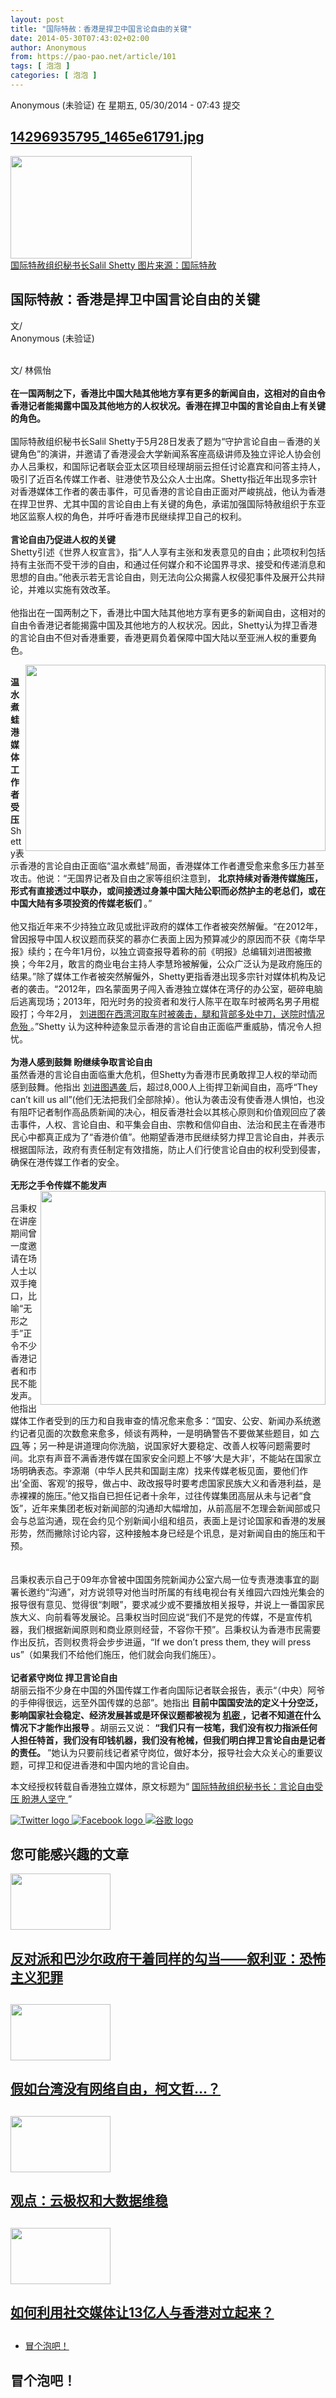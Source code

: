 ```yaml
---
layout: post
title: "国际特赦：香港是捍卫中国言论自由的关键"
date: 2014-05-30T07:43:02+02:00
author: Anonymous
from: https://pao-pao.net/article/101
tags: [ 泡泡 ]
categories: [ 泡泡 ]
---
```


<section class="clearfix" id="content" role="main">
 <div class="region region-content">
  <div class="block block-system" id="block-system-main">
   <div class="content">
    <div about="/article/101" class="node node-pao-pao-article node-promoted node-full view-mode-full clearfix" id="node-101" typeof="sioc:Item foaf:Document">
     <span class="rdf-meta element-hidden" content="国际特赦：香港是捍卫中国言论自由的关键" property="dc:title">
     </span>
     <span class="rdf-meta element-hidden" content="1531" datatype="xsd:integer" property="sioc:num_replies">
     </span>
     <div class="submitted">
      <span content="2014-05-30T07:43:02+02:00" datatype="xsd:dateTime" property="dc:date dc:created" rel="sioc:has_creator">
       <span class="username" datatype="" property="foaf:name" typeof="sioc:UserAccount" xml:lang="">
        Anonymous (未验证)
       </span>
       在 星期五, 05/30/2014 - 07:43 提交
      </span>
     </div>
     <div class="content">
      <div class="field field-name-field-image field-type-image field-label-hidden">
       <div class="field-items">
        <div class="field-item even">
         <div class="file file-image file-image-jpeg" id="file-207--2">
          <h2 class="element-invisible">
           <a href="/file/207">
            14296935795_1465e61791.jpg
           </a>
          </h2>
          <div class="content">
           <img alt="" height="164" src="https://pao-pao.net/sites/pao-pao.net/files/styles/article_detail/public/14296935795_1465e61791.jpg?itok=CdjXP7HH" title="" typeof="foaf:Image" width="290"/>
           <div class="field field-name-field-image-source field-type-link-field field-label-hidden">
            <div class="field-items">
             <div class="field-item even">
              <a href="https://secure.flickr.com/photos/inmediahk/14296935795">
               国际特赦组织秘书长Salil Shetty 图片来源：国际特赦
              </a>
             </div>
            </div>
           </div>
          </div>
         </div>
        </div>
       </div>
      </div>
      <div class="field field-name-title field-type-ds field-label-hidden">
       <div class="field-items">
        <div class="field-item even" property="dc:title">
         <h1 class="page-title">
          国际特赦：香港是捍卫中国言论自由的关键
         </h1>
        </div>
       </div>
      </div>
      <div class="field-name-author">
       <div class="label-inline">
        文/
       </div>
       <span class="username" datatype="" property="foaf:name" typeof="sioc:UserAccount" xml:lang="">
        Anonymous (未验证)
       </span>
      </div>
      <div class="field field-name-body field-type-text-with-summary field-label-hidden">
       <div class="field-items">
        <div class="field-item even" property="content:encoded">
         <p>
          <br/>
          文/ 林佩怡
          <br/>
          <br/>
          <strong>
           在一国两制之下，香港比中国大陆其他地方享有更多的新闻自由，这相对的自由令香港记者能揭露中国及其他地方的人权状况。香港在捍卫中国的言论自由上有关键的角色。
          </strong>
          <br/>
          <br/>
          国际特赦组织秘书长Salil Shetty于5月28日发表了题为“守护言论自由－香港的关键角色”的演讲，并邀请了香港浸会大学新闻系客座高级讲师及独立评论人协会创办人吕秉权，和国际记者联会亚太区项目经理胡丽云担任讨论嘉宾和问答主持人，吸引了近百名传媒工作者、驻港使节及公众人士出席。Shetty指近年出现多宗针对香港媒体工作者的袭击事件，可见香港的言论自由正面对严峻挑战，他认为香港在捍卫世界、尤其中国的言论自由上有关键的角色，承诺加强国际特赦组织于东亚地区监察人权的角色，并呼吁香港市民继续捍卫自己的权利。
          <br/>
          <br/>
          <strong>
           言论自由乃促进人权的关键
          </strong>
          <br/>
          Shetty引述《世界人权宣言》，指“人人享有主张和发表意见的自由；此项权利包括持有主张而不受干涉的自由，和通过任何媒介和不论国界寻求、接受和传递消息和思想的自由。”他表示若无言论自由，则无法向公众揭露人权侵犯事件及展开公共辩论，并难以实施有效改革。
          <br/>
          <br/>
          他指出在一国两制之下，香港比中国大陆其他地方享有更多的新闻自由，这相对的自由令香港记者能揭露中国及其他地方的人权状况。因此，Shetty认为捍卫香港的言论自由不但对香港重要，香港更肩负着保障中国大陆以至亚洲人权的重要角色。
          <br/>
         </p>
         <div class="media media-element-container media-full media-float-right">
          <div class="ds-1col file file-image file-image-jpeg view-mode-full clearfix">
           <img alt="" class="media-element file-full" height="298" src="https://pao-pao.net/sites/pao-pao.net/files/styles/large/public/14110280089_a2caedd599.jpg?itok=26HgIk_T" style="width: 480px; height: 298px; float: right;" title="" typeof="foaf:Image" width="480"/>
          </div>
         </div>
         <br/>
         <strong>
          温水煮蛙 港媒体工作者受压
         </strong>
         <br/>
         Shetty表示香港的言论自由正面临“温水煮蛙”局面，香港媒体工作者遭受愈来愈多压力甚至攻击。他说：“无国界记者及自由之家等组织注意到，
         <strong>
          北京持续对香港传媒施压，形式有直接透过中联办，或间接透过身兼中国大陆公职而必然护主的老总们，或在中国大陆有多项投资的传媒老板们
         </strong>
         。”
         <br/>
         <br/>
         他又指近年来不少持独立政见或批评政府的媒体工作者被突然解僱。“在2012年，曾因报导中国人权议题而获奖的慕亦仁表面上因为预算减少的原因而不获《南华早报》续约；在今年1月份，以独立调查报导着称的前《明报》总编辑刘进图被撒换；今年2月，敢言的商业电台主持人李慧玲被解僱，公众广泛认为是政府施压的结果。”除了媒体工作者被突然解僱外，Shetty更指香港出现多宗针对媒体机构及记者的袭击。“2012年，四名蒙面男子闯入香港独立媒体在湾仔的办公室，砸碎电脑后逃离现场；2013年，阳光时务的投资者和发行人陈平在取车时被两名男子用棍殴打；今年2月，
         <a href="https://pao-pao.net/node/40" rel="nofollow">
          刘进图在西湾河取车时被袭击，腿和背部多处中刀，送院时情况危殆
         </a>
         。”Shetty 认为这种种迹象显示香港的言论自由正面临严重威胁，情况令人担忧。
         <br/>
         <br/>
         <strong>
          为港人感到鼓舞 盼继续争取言论自由
         </strong>
         <br/>
         虽然香港的言论自由面临重大危机，但Shetty为香港市民勇敢捍卫人权的举动而感到鼓舞。他指出
         <a href="https://pao-pao.net/node/40" rel="nofollow">
          刘进图遇袭
         </a>
         后，超过8,000人上街捍卫新闻自由，高呼“They can’t kill us all”(他们无法把我们全部除掉）。他认为袭击没有使香港人惧怕，也没有阻吓记者制作高品质新闻的决心，相反香港社会以其核心原则和价值观回应了袭击事件，人权、言论自由、和平集会自由、宗教和信仰自由、法治和民主在香港市民心中都真正成为了“香港价值”。他期望香港市民继续努力捍卫言论自由，并表示根据国际法，政府有责任制定有效措施，防止人们行使言论自由的权利受到侵害，确保在港传媒工作者的安全。
         <br/>
         <br/>
         <strong>
          无形之手令传媒不能发声
         </strong>
         <div class="media media-element-container media-full media-float-right">
          <div class="ds-1col file file-image file-image-jpeg view-mode-full clearfix">
           <img alt="" class="media-element file-full" height="342" src="https://pao-pao.net/sites/pao-pao.net/files/styles/large/public/5_6_0.jpg?itok=t1joxeGq" style="width: 456px; height: 342px; float: right;" title="" typeof="foaf:Image" width="456"/>
          </div>
         </div>
         <br/>
         吕秉权在讲座期间曾一度邀请在场人士以双手掩口，比喻“无形之手”正令不少香港记者和市民不能发声。他指出媒体工作者受到的压力和自我审查的情况愈来愈多：“国安、公安、新闻办系统邀约记者见面的次数愈来愈多，倾谈有两种，一是明确警告不要做某些题目，如
         <a href="https://pao-pao.net/tags/139" rel="nofollow">
          六四
         </a>
         等；另一种是讲道理向你洗脑，说国家好大要稳定、改善人权等问题需要时间。北京有声音不满香港传媒在国家安全问题上不够‘大是大非’，不能站在国家立场明确表态。李源潮（中华人民共和国副主席）找来传媒老板见面，要他们作出‘全面、客观’的报导，做占中、政改报导时要考虑国家民族大义和香港利益，是赤裸裸的施压。”他又指自已担任记者十余年，过往传媒集团高层从未与记者“食饭”，近年来集团老板对新闻部的沟通却大幅增加，从前高层不怎理会新闻部或只会与总监沟通，现在会约见个别新闻小组和组员，表面上是讨论国家和香港的发展形势，然而撇除讨论内容，这种接触本身已经是个讯息，是对新闻自由的施压和干预。
         <br/>
         <br/>
         <br/>
         吕秉权表示自己于09年亦曾被中国国务院新闻办公室六局一位专责港澳事宜的副署长邀约“沟通”，对方说领导对他当时所属的有线电视台有关维园六四烛光集会的报导很有意见、觉得很“刺眼”，要求减少或不要播放相关报导，并说上一番国家民族大义、向前看等发展论。吕秉权当时回应说“我们不是党的传媒，不是宣传机器，我们根据新闻原则和商业原则经营，不容你干预”。吕秉权认为香港市民需要作出反抗，否则权贵将会步步进逼，“If we don’t press them, they will press us”（如果我们不给他们施压，他们就会向我们施压）。
         <br/>
         <br/>
         <strong>
          记者紧守岗位 捍卫言论自由
         </strong>
         <br/>
         胡丽云指不少身在中国的外国传媒工作者向国际记者联会报告，表示“（中央）阿爷的手伸得很远，远至外国传媒的总部”。她指出
         <strong>
          目前中国国安法的定义十分空泛，影响国家社会稳定、经济发展甚或是环保议题都被视为
          <a href="https://pao-pao.net/node/88" rel="nofollow">
           机密
          </a>
          ，记者不知道在什么情况下才能作出报导
         </strong>
         。胡丽云又说：
         <strong>
          “我们只有一枝笔，我们没有权力指派任何人担任特首，我们没有印钱机器，我们没有枪械，但我们明白捍卫言论自由是记者的责任。
         </strong>
         ”她认为只要前线记者紧守岗位，做好本分，报导社会大众关心的重要议题，可捍卫和促进香港和中国内地的言论自由。
         <p>
          本文经授权转载自香港独立媒体，原文标题为“
          <a href="http://www.inmediahk.net/node/1023247" rel="nofollow">
           国际特赦组织秘书长：言论自由受压 盼港人坚守
          </a>
          ”
         </p>
        </div>
       </div>
      </div>
      <div class="field field-name-service-links-displays-group field-type-ds field-label-hidden">
       <div class="field-items">
        <div class="field-item even">
         <div class="service-links">
          <a class="service-links-twitter" href="https://twitter.com/share?url=https%3A//pao-pao.net/article/101&amp;text=%E5%9B%BD%E9%99%85%E7%89%B9%E8%B5%A6%EF%BC%9A%E9%A6%99%E6%B8%AF%E6%98%AF%E6%8D%8D%E5%8D%AB%E4%B8%AD%E5%9B%BD%E8%A8%80%E8%AE%BA%E8%87%AA%E7%94%B1%E7%9A%84%E5%85%B3%E9%94%AE" rel="nofollow" title="Share this on Twitter">
           <img alt="Twitter logo" src="https://pao-pao.net/sites/pao-pao.net/themes/rnw_paopao/servicelinks/png/twitter.png" typeof="foaf:Image"/>
          </a>
          <a class="service-links-facebook" href="https://www.facebook.com/sharer.php?u=https%3A//pao-pao.net/article/101&amp;t=%E5%9B%BD%E9%99%85%E7%89%B9%E8%B5%A6%EF%BC%9A%E9%A6%99%E6%B8%AF%E6%98%AF%E6%8D%8D%E5%8D%AB%E4%B8%AD%E5%9B%BD%E8%A8%80%E8%AE%BA%E8%87%AA%E7%94%B1%E7%9A%84%E5%85%B3%E9%94%AE" rel="nofollow" title="Share on Facebook">
           <img alt="Facebook logo" src="https://pao-pao.net/sites/pao-pao.net/themes/rnw_paopao/servicelinks/png/facebook.png" typeof="foaf:Image"/>
          </a>
          <a class="service-links-google" href="https://www.google.com/bookmarks/mark?op=add&amp;bkmk=https%3A//pao-pao.net/article/101&amp;title=%E5%9B%BD%E9%99%85%E7%89%B9%E8%B5%A6%EF%BC%9A%E9%A6%99%E6%B8%AF%E6%98%AF%E6%8D%8D%E5%8D%AB%E4%B8%AD%E5%9B%BD%E8%A8%80%E8%AE%BA%E8%87%AA%E7%94%B1%E7%9A%84%E5%85%B3%E9%94%AE" rel="nofollow" title="Bookmark this post on Google">
           <img alt="谷歌 logo" src="https://pao-pao.net/sites/pao-pao.net/themes/rnw_paopao/servicelinks/png/google.png" typeof="foaf:Image"/>
          </a>
         </div>
        </div>
       </div>
      </div>
     </div>
     <div class="block block-views related" id="block-views-articles-related-block-1">
      <h2>
       您可能感兴趣的文章
      </h2>
      <div class="content">
       <div class="view view-articles-related view-id-articles_related view-display-id-block_1 related promoted view-dom-id-d7903c8fb09894d563f13593c861ff41">
        <div class="view-content">
         <div class="views-row views-row-1 views-row-odd views-row-first">
          <div class="ds-2col node node-pao-pao-article node-promoted node-sticky view-mode-home_promoted_block_ clearfix">
           <div class="group-left">
            <div class="field field-name-field-image field-type-image field-label-hidden">
             <div class="field-items">
              <div class="field-item even">
               <a href="/article/875">
                <img height="90" src="https://pao-pao.net/sites/pao-pao.net/files/styles/home_promoted/public/tou__2.jpeg?itok=i4oYA_9m" typeof="foaf:Image" width="160"/>
               </a>
              </div>
             </div>
            </div>
           </div>
           <div class="group-right">
            <div class="field field-name-field-promotitle field-type-text field-label-hidden">
             <div class="field-items">
              <div class="field-item even">
               <h2>
                <a href="/article/875">
                 反对派和巴沙尔政府干着同样的勾当——叙利亚：恐怖主义犯罪
                </a>
                <h2>
                </h2>
               </h2>
              </div>
             </div>
            </div>
           </div>
          </div>
         </div>
         <div class="views-row views-row-2 views-row-even">
          <div class="ds-2col node node-pao-pao-article node-promoted view-mode-home_promoted_block_ clearfix">
           <div class="group-left">
            <div class="field field-name-field-image field-type-image field-label-hidden">
             <div class="field-items">
              <div class="field-item even">
               <a href="/article/301">
                <img height="90" src="https://pao-pao.net/sites/pao-pao.net/files/styles/home_promoted/public/reporters_18361938.jpg?itok=Gva72Fou" typeof="foaf:Image" width="160"/>
               </a>
              </div>
             </div>
            </div>
           </div>
           <div class="group-right">
            <div class="field field-name-field-promotitle field-type-text field-label-hidden">
             <div class="field-items">
              <div class="field-item even">
               <h2>
                <a href="/article/301">
                 假如台湾没有网络自由，柯文哲…？
                </a>
                <h2>
                </h2>
               </h2>
              </div>
             </div>
            </div>
           </div>
          </div>
         </div>
         <div class="views-row views-row-3 views-row-odd">
          <div class="ds-2col node node-pao-pao-article node-promoted view-mode-home_promoted_block_ clearfix">
           <div class="group-left">
            <div class="field field-name-field-image field-type-image field-label-hidden">
             <div class="field-items">
              <div class="field-item even">
               <a href="/article/350">
                <img height="90" src="https://pao-pao.net/sites/pao-pao.net/files/styles/home_promoted/public/bigdata2.png?itok=1KNJWuNU" typeof="foaf:Image" width="160"/>
               </a>
              </div>
             </div>
            </div>
           </div>
           <div class="group-right">
            <div class="field field-name-field-promotitle field-type-text field-label-hidden">
             <div class="field-items">
              <div class="field-item even">
               <h2>
                <a href="/article/350">
                 观点：云极权和大数据维稳
                </a>
                <h2>
                </h2>
               </h2>
              </div>
             </div>
            </div>
           </div>
          </div>
         </div>
         <div class="views-row views-row-4 views-row-even views-row-last">
          <div class="ds-2col node node-pao-pao-article node-promoted view-mode-home_promoted_block_ clearfix">
           <div class="group-left">
            <div class="field field-name-field-image field-type-image field-label-hidden">
             <div class="field-items">
              <div class="field-item even">
               <a href="/article/127">
                <img height="90" src="https://pao-pao.net/sites/pao-pao.net/files/styles/home_promoted/public/liang_wen_dao__0.jpg?itok=Wk-l0gfi" typeof="foaf:Image" width="160"/>
               </a>
              </div>
             </div>
            </div>
           </div>
           <div class="group-right">
            <div class="field field-name-field-promotitle field-type-text field-label-hidden">
             <div class="field-items">
              <div class="field-item even">
               <h2>
                <a href="/article/127">
                 如何利用社交媒体让13亿人与香港对立起来？
                </a>
                <h2>
                </h2>
               </h2>
              </div>
             </div>
            </div>
           </div>
          </div>
         </div>
        </div>
       </div>
      </div>
     </div>
     <!-- /.block -->
     <ul class="links inline">
      <li class="comment-add first last active">
       <a class="active" href="/article/101#comment-form" title="分享您有关本文的看法与观点。">
        冒个泡吧！
       </a>
      </li>
     </ul>
     <div class="comment-wrapper" id="comments">
      <h2 class="title comment-form">
       冒个泡吧！
      </h2>
     </div>
    </div>
   </div>
  </div>
  <!-- /.block -->
 </div>
 <!-- /.region -->
</section>

